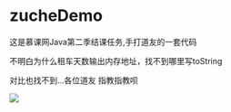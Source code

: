 # zucheDemo

这是慕课网Java第二季结课任务,手打道友的一套代码<p>
不明白为什么租车天数输出内存地址，找不到哪里写toString<p>
对比也找不到…各位道友 指教指教呗

![](https://i.imgur.com/s10BQaK.jpg)